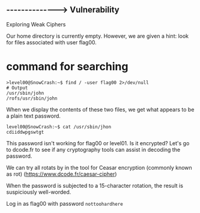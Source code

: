 
## --------------> Vulnerability

Exploring Weak Ciphers

Our home directory is currently empty.
However, we are given a hint: look for files associated with user flag00.

# command for searching 
```
>level00@SnowCrash:~$ find / -user flag00 2>/dev/null
# Output
/usr/sbin/john
/rofs/usr/sbin/john
```
When we display the contents of these two files, 
we get what appears to be a plain text password.


```
level00@SnowCrash:~$ cat /usr/sbin/jhon
cdiiddwpgswtgt
```


This password isn't working for flag00 or level01. Is it encrypted?
Let's go to dcode.fr to see if any cryptography tools can assist in 
decoding the password.


We can try all rotats by in the tool for Ceasar encryption (commonly known as rot)
(https://www.dcode.fr/caesar-cipher)

When the password is subjected to a 15-character rotation, the result is suspiciously well-worded.

Log in as flag00 with password `nottoohardhere`

